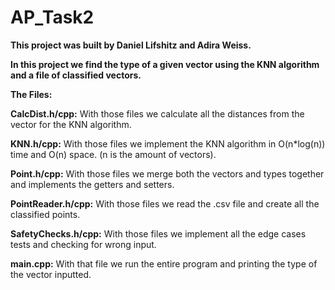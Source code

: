 # AP_Task2

**This project was built by Daniel Lifshitz and Adira Weiss.**

**In this project we find the type of a given vector using the KNN algorithm and a file of classified vectors.**

**The Files:**

**CalcDist.h/cpp:**
 With those files we calculate all the distances from the vector for the KNN algorithm.

**KNN.h/cpp:**
 With those files we implement the KNN algorithm in O(n*log(n)) time and O(n) space. (n is the amount of vectors).

**Point.h/cpp:**
 With those files we merge both the vectors and types together and implements the getters and setters.

**PointReader.h/cpp:**
 With those files we read the .csv file and create all the classified points.

**SafetyChecks.h/cpp:**
 With those files we implement all the edge cases tests and checking for wrong input.

**main.cpp:**
 With that file we run the entire program and printing the type of the vector inputted.




